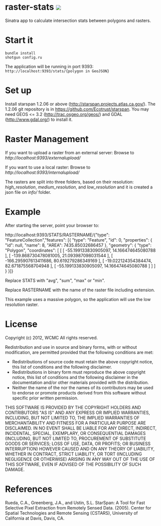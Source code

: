raster-stats <a href="https://codeclimate.com/github/unepwcmc/raster-stats"><img src="https://codeclimate.com/badge.png" /></a>
============

Sinatra app to calculate intersection stats between polygons and rasters.


Start it
============

<pre><code>bundle install
shotgun config.ru</code></pre>
The application will be running in port 9393:
<code>http://localhost:9393/stats/{polygon in GeoJSON}</code>


Set up
============

Install starspan 1.2.06 or above (http://starspan.projects.atlas.ca.gov/). The 1.2.06 git repository is in https://github.com/Ecotrust/starspan. You may need GEOS <= 3.2 (http://trac.osgeo.org/geos/) and GDAL (http://www.gdal.org/) to install it.


Raster Management
======================
If you want to upload a raster from an external server:
Browse to <em>http://localhost:9393/externalupload/</em>

If you want to use a local raster:
Browse to <em>http://localhost:9393/internalupload/</em>

The rasters are split into three folders, based on their resolution: <em>high_resolution</em>,  <em> medium_resolution</em>, and <em>low_resolution</em> and it is created a json file on <em>info/</em> folder.

Example
===========

After starting the server, point your browser to:

http://localhost:9393/STATS/RASTERNAME/{"type": "FeatureCollection","features": [{ "type": "Feature", "id": 0, "properties": { "id": null, "name": 8, "AREA": 7435.85032686457 }, "geometry": { "type": "Polygon", "coordinates": [ [ [ -55.199133830905097, 14.166474645080788 ], [ -139.868730478081005, 21.093987098031544 ], [ -166.295907613411686, 80.619279286349169 ], [ -19.022124354384474, 82.671875568704948 ], [ -55.199133830905097, 14.166474645080788 ] ] ] } }]}

Replace STATS with "avg", "sum", "max" or "min".

Replace RASTERNAME with the name of the raster file including extension.

This example uses a massive polygon, so the application will use the low resolution raster.


License
===========

Copyright (c) 2012, WCMC
All rights reserved.

Redistribution and use in source and binary forms, with or without
modification, are permitted provided that the following conditions are met:
* Redistributions of source code must retain the above copyright
notice, this list of conditions and the following disclaimer.
* Redistributions in binary form must reproduce the above copyright
notice, this list of conditions and the following disclaimer in the
documentation and/or other materials provided with the distribution.
* Neither the name of the <organization> nor the
names of its contributors may be used to endorse or promote products
derived from this software without specific prior written permission.

THIS SOFTWARE IS PROVIDED BY THE COPYRIGHT HOLDERS AND CONTRIBUTORS "AS IS" AND
ANY EXPRESS OR IMPLIED WARRANTIES, INCLUDING, BUT NOT LIMITED TO, THE IMPLIED
WARRANTIES OF MERCHANTABILITY AND FITNESS FOR A PARTICULAR PURPOSE ARE
DISCLAIMED. IN NO EVENT SHALL <COPYRIGHT HOLDER> BE LIABLE FOR ANY
DIRECT, INDIRECT, INCIDENTAL, SPECIAL, EXEMPLARY, OR CONSEQUENTIAL DAMAGES
(INCLUDING, BUT NOT LIMITED TO, PROCUREMENT OF SUBSTITUTE GOODS OR SERVICES;
LOSS OF USE, DATA, OR PROFITS; OR BUSINESS INTERRUPTION) HOWEVER CAUSED AND
ON ANY THEORY OF LIABILITY, WHETHER IN CONTRACT, STRICT LIABILITY, OR TORT
(INCLUDING NEGLIGENCE OR OTHERWISE) ARISING IN ANY WAY OUT OF THE USE OF THIS
SOFTWARE, EVEN IF ADVISED OF THE POSSIBILITY OF SUCH DAMAGE.

References
===============

Rueda, C.A., Greenberg, J.A., and Ustin, S.L. StarSpan: A Tool for Fast Selective Pixel Extraction from Remotely Sensed Data. (2005). Center for Spatial Technologies and Remote Sensing (CSTARS), University of California at Davis, Davis, CA.
